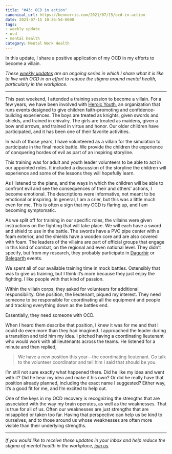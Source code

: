 ```yaml
---
title: "#43: OCD in action"
canonical_url: https://bennorris.com/2021/07/15/ocd-in-action
date: 2021-07-15 10:36:54-0600
tags:
- weekly update
- ocd
- mental health
category: Mental Work Health
---
```


In this update, I share a positive application of my OCD in my efforts to become a villain.

_These [weekly updates](https://bennorris.com/tags/weekly-update/) are an ongoing series in which I share what it is like to live with OCD in an effort to reduce the stigma around mental health, particularly in the workplace._

***

This past weekend, I attended a training session to become a villain. For a few years, we have been involved with [Heroic Youth](https://heroicyouth.org), an organization that runs events designed to give children faith-promoting and confidence-building experiences. The boys are treated as knights, given swords and shields, and trained in chivalry. The girls are treated as maidens, given a bow and arrows, and trained in virtue and honor. Our older children have participated, and it has been one of their favorite activities.

In each of those years, I have volunteered as a villain for the simulation to participate in the final mock battle. We provide the children the experience of conquering hordes of evil as part of an inspiring storyline.

This training was for adult and youth leader volunteers to be able to act in our appointed roles. It included a discussion of the storyline the children will experience and some of the lessons they will hopefully learn.

As I listened to the plans, and the ways in which the children will be able to confront evil and see the consequences of their and others’ actions, I become emotional. The descriptions were informative, not meant to be emotional or inspiring. In general, I am a crier, but this was a little much even for me. This is often a sign that my OCD is flaring up, and I am becoming symptomatic.

As we split off for training in our specific roles, the villains were given instructions on the fighting that will take place. We will each have a sword and shield to use in the battle. The swords have a PVC pipe center with a foam exterior, and the shields have a wooden core and are also covered with foam. The leaders of the villains are part of official groups that engage in this kind of combat, on the regional and even national level. They didn’t specify, but from my research, they probably participate in [Dagorhir](https://en.wikipedia.org/wiki/Dagorhir) or [Belegarth](https://en.wikipedia.org/wiki/Belegarth_Medieval_Combat_Society) events.

We spent all of our available training time in mock battles. Ostensibly that was to give us training, but I think it’s more because they just enjoy the fighting. I like people with that kind of passion.

Within the villain corps, they asked for volunteers for additional responsibility. One position, the lieutenant, piqued my interest. They need someone to be responsible for coordinating all the equipment and people and tracking everything down as the battles end.

Essentially, they need someone with OCD.

When I heard them describe that position, I knew it was for me and that I could do even more than they had imagined. I approached the leader during a transition and told him my idea. I pitched having a coordinating lieutenant who would work with all lieutenants across the teams. He listened for a minute and then replied,

> We have a new position this year—the coordinating lieutenant. Go talk to the volunteer coordinator and tell him I said that should be you.

I’m still not sure exactly what happened there. Did he like my idea and went with it? Did he hear my idea and make it his own? Or did he really have that position already planned, including the exact name I suggested? Either way, it’s a good fit for me, and I’m excited to help out.

One of the keys in my OCD recovery is recognizing the strengths that are associated with the way my brain operates, as well as the weaknesses. That is true for all of us. Often our weaknesses are just strengths that are misapplied or taken too far. Having that perspective can help us be kind to ourselves, and to those around us whose weaknesses are often more visible than their underlying strengths.

***

_If you would like to receive these updates in your inbox and help reduce the stigma of mental health in the workplace, [join us](https://bennorris.com/subscribe/mwh/)._
